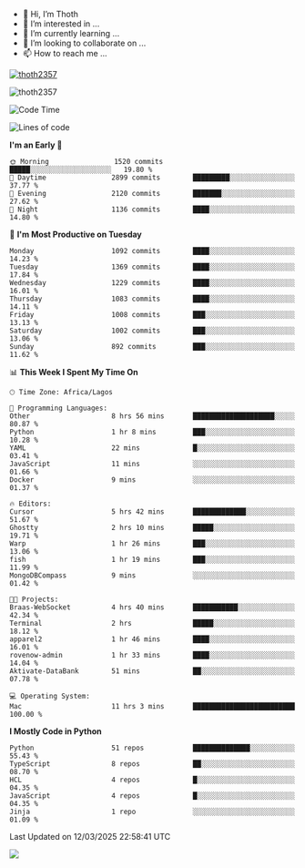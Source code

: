 <!---
thoth2357/thoth2357 is a ✨ special ✨ repository because its `README.md` (this file) appears on your GitHub profile.
You can click the Preview link to take a look at your changes.
--->

- 👋 Hi, I’m Thoth
- 👀 I’m interested in ...
- 🌱 I’m currently learning ...
- 💞️ I’m looking to collaborate on ...
- 📫 How to reach me ...


<p align="left"> <a href="https://github.com/ryo-ma/github-profile-trophy"><img src="https://github-profile-trophy.vercel.app/?username=thoth2357&theme=gruvbox&no-bg=true&no-frame=false&title=MultiLanguage,Commits,Repositories,Stars,Followers,PullRequest,Reviews,Issues" alt="thoth2357" /></a> </p>

<p align="left"> <img src="https://komarev.com/ghpvc/?username=thoth2357&label=Profile%20views&color=0e75b6&style=flat" alt="thoth2357" /> </p>

<!--START_SECTION:waka-->
![Code Time](http://img.shields.io/badge/Code%20Time-3%2C293%20hrs%2026%20mins-blue)

![Lines of code](https://img.shields.io/badge/From%20Hello%20World%20I%27ve%20Written-30.9%20million%20lines%20of%20code-blue)

**I'm an Early 🐤** 

```text
🌞 Morning                1520 commits        █████░░░░░░░░░░░░░░░░░░░░   19.80 % 
🌆 Daytime                2899 commits        █████████░░░░░░░░░░░░░░░░   37.77 % 
🌃 Evening                2120 commits        ███████░░░░░░░░░░░░░░░░░░   27.62 % 
🌙 Night                  1136 commits        ████░░░░░░░░░░░░░░░░░░░░░   14.80 % 
```
📅 **I'm Most Productive on Tuesday** 

```text
Monday                   1092 commits        ████░░░░░░░░░░░░░░░░░░░░░   14.23 % 
Tuesday                  1369 commits        ████░░░░░░░░░░░░░░░░░░░░░   17.84 % 
Wednesday                1229 commits        ████░░░░░░░░░░░░░░░░░░░░░   16.01 % 
Thursday                 1083 commits        ████░░░░░░░░░░░░░░░░░░░░░   14.11 % 
Friday                   1008 commits        ███░░░░░░░░░░░░░░░░░░░░░░   13.13 % 
Saturday                 1002 commits        ███░░░░░░░░░░░░░░░░░░░░░░   13.06 % 
Sunday                   892 commits         ███░░░░░░░░░░░░░░░░░░░░░░   11.62 % 
```


📊 **This Week I Spent My Time On** 

```text
🕑︎ Time Zone: Africa/Lagos

💬 Programming Languages: 
Other                    8 hrs 56 mins       ████████████████████░░░░░   80.87 % 
Python                   1 hr 8 mins         ███░░░░░░░░░░░░░░░░░░░░░░   10.28 % 
YAML                     22 mins             █░░░░░░░░░░░░░░░░░░░░░░░░   03.41 % 
JavaScript               11 mins             ░░░░░░░░░░░░░░░░░░░░░░░░░   01.66 % 
Docker                   9 mins              ░░░░░░░░░░░░░░░░░░░░░░░░░   01.37 % 

🔥 Editors: 
Cursor                   5 hrs 42 mins       █████████████░░░░░░░░░░░░   51.67 % 
Ghostty                  2 hrs 10 mins       █████░░░░░░░░░░░░░░░░░░░░   19.71 % 
Warp                     1 hr 26 mins        ███░░░░░░░░░░░░░░░░░░░░░░   13.06 % 
fish                     1 hr 19 mins        ███░░░░░░░░░░░░░░░░░░░░░░   11.99 % 
MongoDBCompass           9 mins              ░░░░░░░░░░░░░░░░░░░░░░░░░   01.42 % 

🐱‍💻 Projects: 
Braas-WebSocket          4 hrs 40 mins       ███████████░░░░░░░░░░░░░░   42.34 % 
Terminal                 2 hrs               █████░░░░░░░░░░░░░░░░░░░░   18.12 % 
apparel2                 1 hr 46 mins        ████░░░░░░░░░░░░░░░░░░░░░   16.01 % 
rovenow-admin            1 hr 33 mins        ████░░░░░░░░░░░░░░░░░░░░░   14.04 % 
Aktivate-DataBank        51 mins             ██░░░░░░░░░░░░░░░░░░░░░░░   07.78 % 

💻 Operating System: 
Mac                      11 hrs 3 mins       █████████████████████████   100.00 % 
```

**I Mostly Code in Python** 

```text
Python                   51 repos            ██████████████░░░░░░░░░░░   55.43 % 
TypeScript               8 repos             ██░░░░░░░░░░░░░░░░░░░░░░░   08.70 % 
HCL                      4 repos             █░░░░░░░░░░░░░░░░░░░░░░░░   04.35 % 
JavaScript               4 repos             █░░░░░░░░░░░░░░░░░░░░░░░░   04.35 % 
Jinja                    1 repo              ░░░░░░░░░░░░░░░░░░░░░░░░░   01.09 % 
```




 Last Updated on 12/03/2025 22:58:41 UTC
<!--END_SECTION:waka-->
<!--![](http://github-profile-summary-cards.vercel.app/api/cards/profile-details?username=thoth2357&theme=2077)

![](http://github-profile-summary-cards.vercel.app/api/cards/stats?username=thoth2357&theme=2077)![](http://github-profile-summary-cards.vercel.app/api/cards/productive-time?username=thoth2357&theme=2077&utcOffset=8) -->
<img src="https://t.bkit.co/w_6789c39040b80.gif" />
